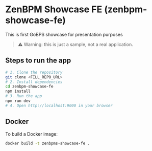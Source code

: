 # ZenBPM Showcase FE (zenbpm-showcase-fe)

This is first GoBPS showcase for presentation purposes

> ⚠️ Warning: this is just a sample, not a real application.

## Steps to run the app

```bash
# 1. Clone the repository
git clone <FILL_REPO_URL>
# 2. Install dependencies
cd zenbpm-showcase-fe
npm install
# 3. Run the app
npm run dev
# 4. Open http://localhost:9000 in your browser
```

## Docker

To build a Docker image:

```bash
docker build -t zenbpms-showcase-fe .
```
